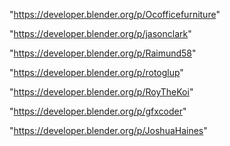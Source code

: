 "https://developer.blender.org/p/Ocofficefurniture"

"https://developer.blender.org/p/jasonclark"

"https://developer.blender.org/p/Raimund58"

"https://developer.blender.org/p/rotoglup"

"https://developer.blender.org/p/RoyTheKoi"

"https://developer.blender.org/p/gfxcoder"

"https://developer.blender.org/p/JoshuaHaines"

 
